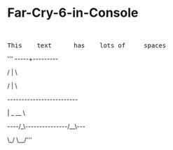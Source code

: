 # Far-Cry-6-in-Console
 <br>
 <pre class="tab">This    text      has    lots of     spaces</pre>

<p> '''  -----+---------</p>
<p>  /     |         \</p>
<p> /      |          \  </p>
<p> ------------------------- </p>
<p>|    _                 __  \</p>
<p>----/_\---------------/__\---</p>
<p>   \_/               \__/'''</p>
</br>
